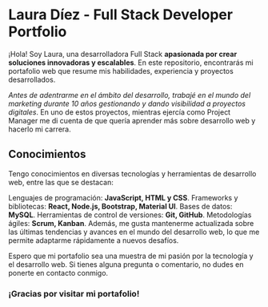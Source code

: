 # Laura Díez - Full Stack Developer Portfolio

¡Hola! Soy Laura, una desarrolladora Full Stack **apasionada por crear soluciones innovadoras y escalables**. En este repositorio, encontrarás mi portafolio web que resume mis habilidades, experiencia y proyectos desarrollados. 

*Antes de adentrarme en el ámbito del desarrollo, trabajé en el mundo del marketing durante 10 años gestionando y dando visibilidad a proyectos digitales*. En uno de estos proyectos, mientras ejercía como Project Manager me di cuenta de que quería aprender más sobre desarrollo web y hacerlo mi carrera.


## Conocimientos
Tengo conocimientos en diversas tecnologías y herramientas de desarrollo web, entre las que se destacan:

Lenguajes de programación: **JavaScript, HTML y CSS**.
Frameworks y bibliotecas: **React, Node.js, Bootstrap, Material UI**.
Bases de datos: **MySQL**.
Herramientas de control de versiones: **Git, GitHub**.
Metodologías ágiles: **Scrum, Kanban**.
Además, me gusta mantenerme actualizada sobre las últimas tendencias y avances en el mundo del desarrollo web, lo que me permite adaptarme rápidamente a nuevos desafíos.

Espero que mi portafolio sea una muestra de mi pasión por la tecnología y el desarrollo web. Si tienes alguna pregunta o comentario, no dudes en ponerte en contacto conmigo.

### ¡Gracias por visitar mi portafolio!